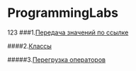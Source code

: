# ProgrammingLabs
123
###1.[Передача значений по ссылке](https://github.com/kottragu/ProgrammingLabs/tree/master/lab1)

####2.[Классы](https://github.com/kottragu/ProgrammingLabs/tree/master/lab2)

#####3.[Перегрузка операторов](https://github.com/kottragu/ProgrammingLabs/tree/master/lab3)
